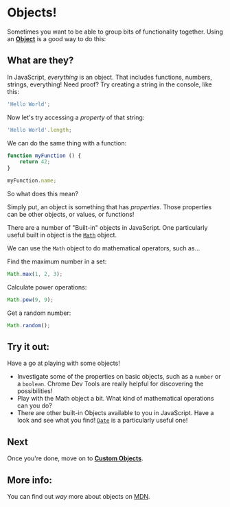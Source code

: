 # Objects!

Sometimes you want to be able to group bits of functionality together. Using an [**Object**](https://developer.mozilla.org/en-US/docs/Web/JavaScript/Reference/Global_Objects/Object) is a good way to do this:

## What are they?

In JavaScript, *everything* is an object. That includes functions, numbers, strings, everything! Need proof? Try creating a string in the console, like this:

```javascript
'Hello World';
```

Now let's try accessing a *property* of that string:

```javascript
'Hello World'.length;
```

We can do the same thing with a function:

```javascript
function myFunction () {
    return 42;
}

myFunction.name;
```

So what does this mean?

Simply put, an object is something that has *properties*. Those properties can be other objects, or values, or functions!

There are a number of "Built-in" objects in JavaScript. One particularly useful built in object is the [`Math`](https://developer.mozilla.org/en-US/docs/Web/JavaScript/Reference/Global_Objects/Math) object.

We can use the `Math` object to do mathematical operators, such as...

Find the maximum number in a set:
```javascript
Math.max(1, 2, 3);
```

Calculate power operations:
```javascript
Math.pow(9, 9);
```

Get a random number:
```javascript
Math.random();
```

## Try it out:

Have a go at playing with some objects!

* Investigate some of the properties on basic objects, such as a `number` or a `boolean`. Chrome Dev Tools are really helpful for discovering the possibilities!
* Play with the Math object a bit. What kind of mathematical operations can you do?
* There are other built-in Objects available to you in JavaScript. Have a look and see what you find! [`Date`](https://developer.mozilla.org/en-US/docs/Web/JavaScript/Reference/Global_Objects/Date) is a particularly useful one!

## Next

Once you're done, move on to [**Custom Objects**](./08%20-%20Custom%20objects.md).

## More info:

You can find out *way* more about objects on [MDN](https://developer.mozilla.org/en-US/docs/Web/JavaScript/Guide/Working_with_Objects).
